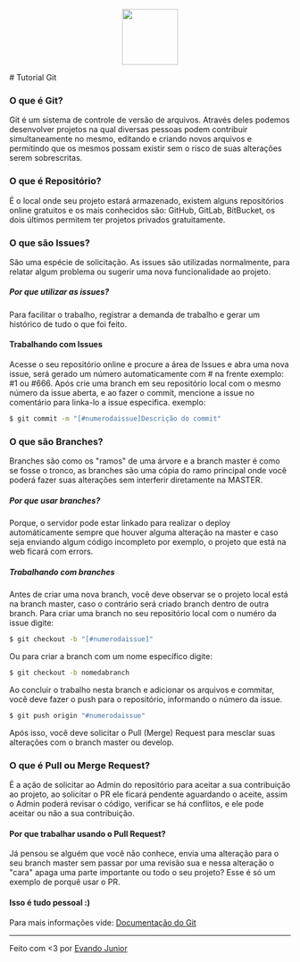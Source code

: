 <p align="center">
  <img src="https://git-scm.com/images/logo@2x.png" width="100" heigh="50"/>
</p>
# Tutorial Git

### O que é Git?
Git é um sistema de controle de versão de arquivos. Através deles podemos desenvolver projetos na qual diversas pessoas podem contribuir simultaneamente no mesmo, editando e criando novos arquivos e permitindo que os mesmos possam existir sem o risco de suas alterações serem sobrescritas.

### O que é Repositório?
É o local onde seu projeto estará armazenado, existem alguns repositórios online gratuitos e os mais conhecidos são: GitHub, GitLab, BitBucket, os dois últimos permitem ter projetos privados gratuitamente.

### O que são Issues?
São uma espécie de solicitação. As issues são utilizadas normalmente, para relatar algum problema ou sugerir uma nova funcionalidade ao projeto.

##### Por que utilizar as issues?
Para facilitar o trabalho, registrar a demanda de trabalho e gerar um histórico de tudo o que foi feito.

#### Trabalhando com Issues
Acesse o seu repositório online e procure a área de Issues e abra uma nova issue, será gerado um número automaticamente com # na frente
exemplo: #1 ou #666.
Após crie uma branch em seu repositório local com o mesmo número da issue aberta, e ao fazer o commit, mencione a issue no comentário para linka-lo a issue especifica.
exemplo:
```bash
$ git commit -m "[#numerodaissue]Descrição do commit"
```

### O que são Branches?
Branches são como os "ramos" de uma árvore e a branch master é como se fosse o tronco, as branches são uma cópia do ramo principal onde você poderá fazer suas alterações sem interferir diretamente na MASTER.

##### Por que usar branches?
Porque, o servidor pode estar linkado para realizar o deploy automáticamente sempre que houver alguma alteração na master e caso seja enviando algum código incompleto por exemplo, o projeto que está na web ficará com errors.

##### Trabalhando com branches
Antes de criar uma nova branch, você deve observar se o projeto local está na branch master, caso o contrário será criado branch dentro de outra branch.
Para criar uma branch no seu repositório local com o numéro da issue digite:
```sh
$ git checkout -b "[#numerodaissue]"
```

Ou para criar a branch com um nome específico digite:
```sh
$ git checkout -b nomedabranch
```
Ao concluir o trabalho nesta branch e adicionar os arquivos e commitar,
você deve fazer o push para o repositório, informando o número da issue.

```sh
$ git push origin "#numerodaissue"
```

Após isso, você deve solicitar o Pull (Merge) Request para mesclar suas alterações com o branch master ou develop.

### O que é Pull ou Merge Request?
É a ação de solicitar ao Admin do repositório para aceitar a sua contribuição ao projeto, ao solicitar o PR ele ficará pendente aguardando o aceite, assim o Admin poderá revisar o código, verificar se há conflitos, e ele pode aceitar ou não a sua contribuição.

#### Por que trabalhar usando o Pull Request?
Já pensou se alguém que você não conhece, envia uma alteração para o seu branch master sem passar por uma revisão sua e nessa alteração o "cara" apaga uma parte importante ou todo o seu projeto? Esse é só um exemplo de porquê usar o PR.

#### Isso é tudo pessoal :)
Para mais informações vide: [Documentação do Git](https://git-scm.com/book/pt-br/v1/Primeiros-passos-No%C3%A7%C3%B5es-B%C3%A1sicas-de-Git)

---
Feito com <3 por [Evando Junior](https://github.com/evandojunior)
